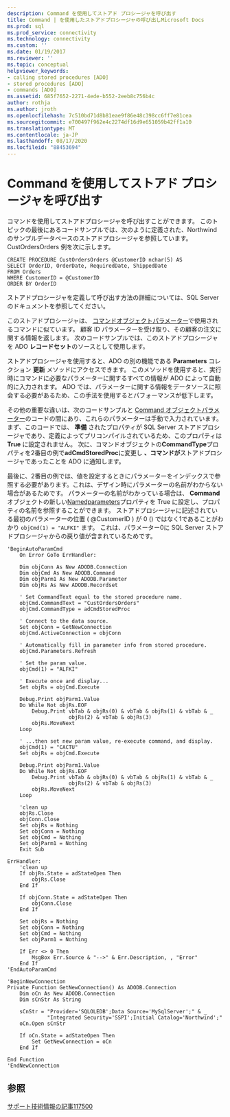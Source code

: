 ```yaml
---
description: Command を使用してストアド プロシージャを呼び出す
title: Command | を使用したストアドプロシージャの呼び出しMicrosoft Docs
ms.prod: sql
ms.prod_service: connectivity
ms.technology: connectivity
ms.custom: ''
ms.date: 01/19/2017
ms.reviewer: ''
ms.topic: conceptual
helpviewer_keywords:
- calling stored procedures [ADO]
- stored procedures [ADO]
- commands [ADO]
ms.assetid: 685f7652-2271-4ede-b552-2eeb8c756b4c
author: rothja
ms.author: jroth
ms.openlocfilehash: 7c510bd71d8b81eae9f86e48c398cc6ff7e81cea
ms.sourcegitcommit: e700497f962e4c2274df16d9e651059b42ff1a10
ms.translationtype: MT
ms.contentlocale: ja-JP
ms.lasthandoff: 08/17/2020
ms.locfileid: "88453694"
---
```

# <a name="calling-a-stored-procedure-with-a-command"></a>Command を使用してストアド プロシージャを呼び出す
コマンドを使用してストアドプロシージャを呼び出すことができます。 このトピックの最後にあるコードサンプルでは、次のように定義された、Northwind のサンプルデータベースのストアドプロシージャを参照しています。 CustOrdersOrders 例を次に示します。  
  
```  
CREATE PROCEDURE CustOrdersOrders @CustomerID nchar(5) AS  
SELECT OrderID, OrderDate, RequiredDate, ShippedDate  
FROM Orders  
WHERE CustomerID = @CustomerID  
ORDER BY OrderID  
```  
  
 ストアドプロシージャを定義して呼び出す方法の詳細については、SQL Server のドキュメントを参照してください。  
  
 このストアドプロシージャは、 [コマンドオブジェクトパラメーター](../../../ado/guide/data/command-object-parameters.md)で使用されるコマンドに似ています。 顧客 ID パラメーターを受け取り、その顧客の注文に関する情報を返します。 次のコードサンプルでは、このストアドプロシージャを ADO **レコードセット**のソースとして使用します。  
  
 ストアドプロシージャを使用すると、ADO の別の機能である **Parameters** コレクション **更新** メソッドにアクセスできます。 このメソッドを使用すると、実行時にコマンドに必要なパラメーターに関するすべての情報が ADO によって自動的に入力されます。 ADO では、パラメーターに関する情報をデータソースに照会する必要があるため、この手法を使用するとパフォーマンスが低下します。  
  
 その他の重要な違いは、次のコードサンプルと [Command オブジェクトパラメーター](../../../ado/guide/data/command-object-parameters.md)のコードの間にあり、これらのパラメーターは手動で入力されています。 まず、このコードでは、 **準備** されたプロパティが SQL Server ストアドプロシージャであり、定義によってプリコンパイルされているため、このプロパティは **True** に設定されません。 次に、コマンドオブジェクトの**CommandType**プロパティを2番目の例で**adCmdStoredProc**に変更し **、コマンドが**ストアドプロシージャであったことを ADO に通知します。  
  
 最後に、2番目の例では、値を設定するときにパラメーターをインデックスで参照する必要があります。これは、デザイン時にパラメーターの名前がわからない場合があるためです。 パラメーターの名前がわかっている場合は、 **Command**オブジェクトの新しい[Namedparameters](../../../ado/reference/ado-api/namedparameters-property-ado.md)プロパティを True に設定し、プロパティの名前を参照することができます。 ストアドプロシージャに記述されている最初のパラメーターの位置 ( @CustomerID ) が 0 () ではなく1であることがわかり `objCmd(1) = "ALFKI"` ます。 これは、パラメーター0に SQL Server ストアドプロシージャからの戻り値が含まれているためです。  
  
```  
'BeginAutoParamCmd  
    On Error GoTo ErrHandler:  
  
    Dim objConn As New ADODB.Connection  
    Dim objCmd As New ADODB.Command  
    Dim objParm1 As New ADODB.Parameter  
    Dim objRs As New ADODB.Recordset  
  
    ' Set CommandText equal to the stored procedure name.  
    objCmd.CommandText = "CustOrdersOrders"  
    objCmd.CommandType = adCmdStoredProc  
  
    ' Connect to the data source.  
    Set objConn = GetNewConnection  
    objCmd.ActiveConnection = objConn  
  
    ' Automatically fill in parameter info from stored procedure.  
    objCmd.Parameters.Refresh  
  
    ' Set the param value.  
    objCmd(1) = "ALFKI"  
  
    ' Execute once and display...  
    Set objRs = objCmd.Execute  
  
    Debug.Print objParm1.Value  
    Do While Not objRs.EOF  
        Debug.Print vbTab & objRs(0) & vbTab & objRs(1) & vbTab & _  
                    objRs(2) & vbTab & objRs(3)  
        objRs.MoveNext  
    Loop  
  
    ' ...then set new param value, re-execute command, and display.  
    objCmd(1) = "CACTU"  
    Set objRs = objCmd.Execute  
  
    Debug.Print objParm1.Value  
    Do While Not objRs.EOF  
        Debug.Print vbTab & objRs(0) & vbTab & objRs(1) & vbTab & _  
                    objRs(2) & vbTab & objRs(3)  
        objRs.MoveNext  
    Loop  
  
    'clean up  
    objRs.Close  
    objConn.Close  
    Set objRs = Nothing  
    Set objConn = Nothing  
    Set objCmd = Nothing  
    Set objParm1 = Nothing  
    Exit Sub  
  
ErrHandler:  
    'clean up  
    If objRs.State = adStateOpen Then  
        objRs.Close  
    End If  
  
    If objConn.State = adStateOpen Then  
        objConn.Close  
    End If  
  
    Set objRs = Nothing  
    Set objConn = Nothing  
    Set objCmd = Nothing  
    Set objParm1 = Nothing  
  
    If Err <> 0 Then  
        MsgBox Err.Source & "-->" & Err.Description, , "Error"  
    End If  
'EndAutoParamCmd  
  
'BeginNewConnection  
Private Function GetNewConnection() As ADODB.Connection  
    Dim oCn As New ADODB.Connection  
    Dim sCnStr As String  
  
    sCnStr = "Provider='SQLOLEDB';Data Source='MySqlServer';" & _  
             "Integrated Security='SSPI';Initial Catalog='Northwind';"  
    oCn.Open sCnStr  
  
    If oCn.State = adStateOpen Then  
        Set GetNewConnection = oCn  
    End If  
  
End Function  
'EndNewConnection  
```  
  
## <a name="see-also"></a>参照  
 [サポート技術情報の記事117500](https://go.microsoft.com/fwlink/?LinkId=117500)
